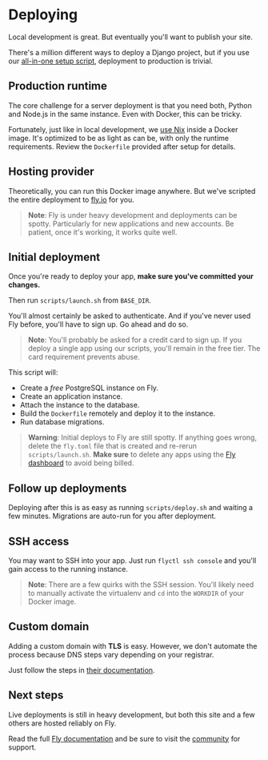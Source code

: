 # Deploying

Local development is great. But eventually you'll want to publish your site.

There's a million different ways to deploy a Django project, but if you use our
[all-in-one setup script](/documentation/getting-started/), deployment to production is
trivial.

## Production runtime

The core challenge for a server deployment is that you need both, Python and Node.js in
the same instance. Even with Docker, this can be tricky.

Fortunately, just like in local development, we [use Nix](/documentation/why-nix/)
inside a Docker image. It's optimized to be as light as can be, with only the runtime
requirements. Review the `Dockerfile` provided after setup for details.

## Hosting provider

Theoretically, you can run this Docker image anywhere. But we've scripted the entire
deployment to [fly.io](https://fly.io/) for you.

> **Note**: Fly is under heavy development and deployments can be spotty. Particularly
> for new applications and new accounts. Be patient, once it's working, it works quite
> well.

## Initial deployment

Once you're ready to deploy your app, **make sure you've committed your changes.**

Then run `scripts/launch.sh` from `BASE_DIR`.

You'll almost certainly be asked to authenticate. And if you've never used
Fly before, you'll have to sign up. Go ahead and do so.

> **Note**: You'll probably be asked for a credit card to sign up. If you deploy a
> single app using our scripts, you'll remain in the free tier. The card requirement
> prevents abuse.

This script will:

-   Create a _free_ PostgreSQL instance on Fly.
-   Create an application instance.
-   Attach the instance to the database.
-   Build the `Dockerfile` remotely and deploy it to the instance.
-   Run database migrations.

> **Warning**: Initial deploys to Fly are still spotty. If anything goes wrong, delete
> the `fly.toml` file that is created and re-rerun `scripts/launch.sh`. **Make sure** to
> delete any apps using the [Fly dashboard](https://fly.io/apps) to avoid being billed.

## Follow up deployments

Deploying after this is as easy as running `scripts/deploy.sh` and waiting a few
minutes. Migrations are auto-run for you after deployment.

## SSH access

You may want to SSH into your app. Just run `flyctl ssh console` and you'll gain access
to the running instance.

> **Note**: There are a few quirks with the SSH session. You'll likely need to manually
> activate the virtualenv and `cd` into the `WORKDIR` of your Docker image.

## Custom domain

Adding a custom domain with **TLS** is easy. However, we don't automate the process
because DNS steps vary depending on your registrar.

Just follow the steps in
[their documentation](https://fly.io/docs/app-guides/custom-domains-with-fly/).

## Next steps

Live deployments is still in heavy development, but both this site and a few others are
hosted reliably on Fly.

Read the full [Fly documentation](https://fly.io/docs/) and be sure to visit the
[community](https://community.fly.io/) for support.
